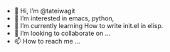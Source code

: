 - 👋 Hi, I’m @tateiwagit
- 👀 I’m interested in emacs, python, 
- 🌱 I’m currently learning How to write init.el in elisp.
- 💞️ I’m looking to collaborate on ...
- 📫 How to reach me ...

<!---
tateiwagit/tateiwagit is a ✨ special ✨ repository because its `README.md` (this file) appears on your GitHub profile.
You can click the Preview link to take a look at your changes.
--->
